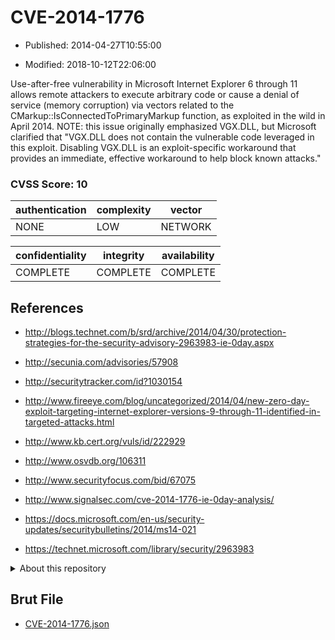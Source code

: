 # CVE-2014-1776

- Published: 2014-04-27T10:55:00

- Modified: 2018-10-12T22:06:00

Use-after-free vulnerability in Microsoft Internet Explorer 6 through 11 allows remote attackers to execute arbitrary code or cause a denial of service (memory corruption) via vectors related to the CMarkup::IsConnectedToPrimaryMarkup function, as exploited in the wild in April 2014.  NOTE: this issue originally emphasized VGX.DLL, but Microsoft clarified that "VGX.DLL does not contain the vulnerable code leveraged in this exploit. Disabling VGX.DLL is an exploit-specific workaround that provides an immediate, effective workaround to help block known attacks."

### CVSS Score: **10**

| authentication | complexity | vector |
| --- | --- | --- |
| NONE | LOW | NETWORK |

| confidentiality | integrity | availability |
| --- | --- | --- |
| COMPLETE | COMPLETE | COMPLETE |

## References

* http://blogs.technet.com/b/srd/archive/2014/04/30/protection-strategies-for-the-security-advisory-2963983-ie-0day.aspx

* http://secunia.com/advisories/57908

* http://securitytracker.com/id?1030154

* http://www.fireeye.com/blog/uncategorized/2014/04/new-zero-day-exploit-targeting-internet-explorer-versions-9-through-11-identified-in-targeted-attacks.html

* http://www.kb.cert.org/vuls/id/222929

* http://www.osvdb.org/106311

* http://www.securityfocus.com/bid/67075

* http://www.signalsec.com/cve-2014-1776-ie-0day-analysis/

* https://docs.microsoft.com/en-us/security-updates/securitybulletins/2014/ms14-021

* https://technet.microsoft.com/library/security/2963983

<details>
<summary>About this repository</summary> 

  This repository is part of the project [Live Hack CVE](https://github.com/Live-Hack-CVE). Main website can be found [www.live-hack.org](https://www.live-hack.org) 
  
  Made by [Sn0wAlice](https://github.com/Sn0wAlice) for the people that care about security and need to have a feed of the latest CVEs. Hope you enjoy it, don't forget to star the repo and follow me on [Twitter](https://twitter.com/Sn0wAlice) and [Github](https://github.com/Sn0wAlice). And that is my [personnal website](https://www.alice-snow.me/)

  - [Home Page](https://github.com/Live-Hack-CVE)
  - [Framework](https://github.com/Live-Hack-CVE/cve-framework)
  - [CVE database](https://github.com/Live-Hack-CVE/full_database)
  - [Changelog](https://github.com/Live-Hack-CVE/Changelog)
</details>

## Brut File

* [CVE-2014-1776.json](https://raw.githubusercontent.com/Live-Hack-CVE/full_database/main/cves/2014/CVE-2014-1776.json)

